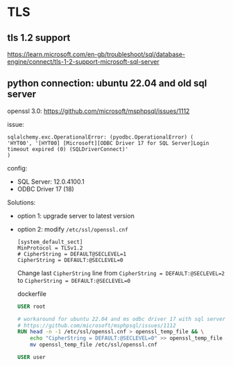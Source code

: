 # TLS

## tls 1.2 support
https://learn.microsoft.com/en-gb/troubleshoot/sql/database-engine/connect/tls-1-2-support-microsoft-sql-server

## python connection: ubuntu 22.04 and old sql server
openssl 3.0: 
https://github.com/microsoft/msphpsql/issues/1112

issue:
```
sqlalchemy.exc.OperationalError: (pyodbc.OperationalError) (
'HYT00', '[HYT00] [Microsoft][ODBC Driver 17 for SQL Server]Login timeout expired (0) (SQLDriverConnect)'
)
```

config:
- SQL Server: 12.0.4100.1
- ODBC Driver 17 (18)

Solutions:
- option 1: upgrade server to latest version
- option 2: modify `/etc/ssl/openssl.cnf`
  ```
  [system_default_sect]
  MinProtocol = TLSv1.2
  # CipherString = DEFAULT@SECLEVEL=1
  CipherString = DEFAULT:@SECLEVEL=0
  ```
  Change last `CipherString` line from `CipherString = DEFAULT:@SECLEVEL=2` to `CipherString = DEFAULT:@SECLEVEL=0`

  dockerfile
  ```dockerfile
  USER root
  
  # workaround for ubuntu 22.04 and ms odbc driver 17 with sql server 12.0
  # https://github.com/microsoft/msphpsql/issues/1112
  RUN head -n -1 /etc/ssl/openssl.cnf > openssl_temp_file && \
      echo "CipherString = DEFAULT:@SECLEVEL=0" >> openssl_temp_file && \
      mv openssl_temp_file /etc/ssl/openssl.cnf
  
  USER user
  ```
